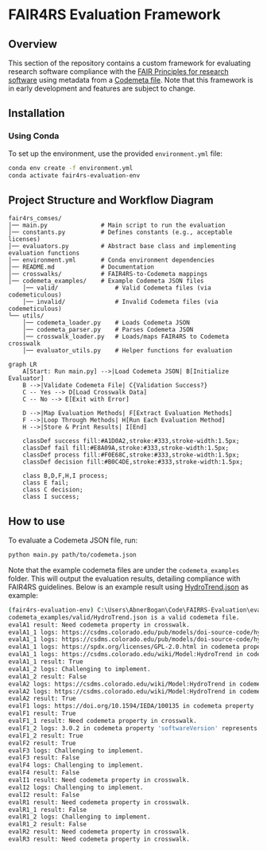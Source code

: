 # FAIR4RS Evaluation Framework

## Overview

This section of the repository contains a custom framework for evaluating research software compliance with the [FAIR Principles for research software](https://www.nature.com/articles/s41597-022-01710-x) using metadata from a [Codemeta file](https://codemeta.github.io/). Note that this framework is in early development and features are subject to change.

## Installation

### Using Conda
To set up the environment, use the provided `environment.yml` file:
```sh
conda env create -f environment.yml
conda activate fair4rs-evaluation-env
```

## Project Structure and Workflow Diagram
```
fair4rs_comses/
│── main.py               # Main script to run the evaluation
│── constants.py          # Defines constants (e.g., acceptable licenses)
│── evaluators.py         # Abstract base class and implementing evaluation functions
│── environment.yml       # Conda environment dependencies
│── README.md             # Documentation
│── crosswalks/           # FAIR4RS-to-Codemeta mappings
│── codemeta_examples/    # Example Codemeta JSON files
    │── valid/                # Valid Codemeta files (via codemeticulous)
    │── invalid/              # Invalid Codemeta files (via codemeticulous)
└── utils/
    │── codemeta_loader.py    # Loads Codemeta JSON
    │── codemeta_parser.py    # Parses Codemeta JSON
    │── crosswalk_loader.py   # Loads/maps FAIR4RS to Codemeta crosswalk
    │── evaluator_utils.py    # Helper functions for evaluation
```

```mermaid
graph LR
    A[Start: Run main.py] -->|Load Codemeta JSON| B[Initialize Evaluator]
    B -->|Validate Codemeta File| C{Validation Success?}
    C -- Yes --> D[Load Crosswalk Data]
    C -- No --> E[Exit with Error]

    D -->|Map Evaluation Methods| F[Extract Evaluation Methods]
    F -->|Loop Through Methods| H[Run Each Evaluation Method]
    H -->|Store & Print Results| I[End]

    classDef success fill:#A1D0A2,stroke:#333,stroke-width:1.5px;
    classDef fail fill:#E8A09A,stroke:#333,stroke-width:1.5px;
    classDef process fill:#F0E68C,stroke:#333,stroke-width:1.5px;
    classDef decision fill:#B0C4DE,stroke:#333,stroke-width:1.5px;

    class B,D,F,H,I process;
    class E fail;
    class C decision;
    class I success;

```


## How to use
To evaluate a Codemeta JSON file, run:
```sh
python main.py path/to/codemeta.json
```
Note that the example codemeta files are under the `codemeta_examples` folder.  This will output the evaluation results, detailing compliance with FAIR4RS guidelines. Below is an example result using [HydroTrend.json](codemeta_examples/valid/HydroTrend.json) as example:

```sh
(fair4rs-evaluation-env) C:\Users\AbnerBogan\Code\FAIRRS-Evaluation\evaluators\fair4rs_comses>python main.py codemeta_examples/valid/HydroTrend.json
codemeta_examples/valid/HydroTrend.json is a valid codemeta file.
evalA1 result: Need codemeta property in crosswalk.
evalA1_1 logs: https://csdms.colorado.edu/pub/models/doi-source-code/hydrotrend-10.1594.IEDA.100135-3.0.2.tar.gz in codemeta property 'downloadUrl' provides access to the software.
evalA1_1 logs: https://csdms.colorado.edu/pub/models/doi-source-code/hydrotrend-10.1594.IEDA.100135-3.0.2.tar.gz in codemeta property 'installUrl' provides access to the software.
evalA1_1 logs: https://spdx.org/licenses/GPL-2.0.html in codemeta property 'license' provides access to the software.
evalA1_1 logs: https://csdms.colorado.edu/wiki/Model:HydroTrend in codemeta property 'url' provides access to the software.
evalA1_1 result: True
evalA1_2 logs: Challenging to implement.
evalA1_2 result: False
evalA2 logs: https://csdms.colorado.edu/wiki/Model:HydroTrend in codemeta property 'identifier' provides access to the software metadata.
evalA2 logs: https://csdms.colorado.edu/wiki/Model:HydroTrend in codemeta property 'url' provides access to the software metadata.
evalA2 result: True
evalF1 logs: https://doi.org/10.1594/IEDA/100135 in codemeta property 'identifier' is a globally unique and persistent identifier.
evalF1 result: True
evalF1_1 result: Need codemeta property in crosswalk.
evalF1_2 logs: 3.0.2 in codemeta property 'softwareVersion' represents valid semantic versioning.
evalF1_2 result: True
evalF2 result: True
evalF3 logs: Challenging to implement.
evalF3 result: False
evalF4 logs: Challenging to implement.
evalF4 result: False
evalI1 result: Need codemeta property in crosswalk.
evalI2 logs: Challenging to implement.
evalI2 result: False
evalR1 result: Need codemeta property in crosswalk.
evalR1_1 result: False
evalR1_2 logs: Challenging to implement.
evalR1_2 result: False
evalR2 result: Need codemeta property in crosswalk.
evalR3 result: Need codemeta property in crosswalk.
```